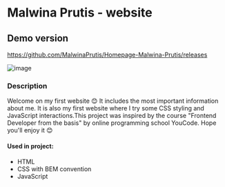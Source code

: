 # Malwina Prutis - website

## Demo version
https://github.com/MalwinaPrutis/Homepage-Malwina-Prutis/releases

![image](https://github.com/user-attachments/assets/bbb24686-0c55-49ea-ae0d-01539d17613d)

### Description
Welcome on my first website 😊 It includes the most important information about me.     It is also my first website where I try some CSS styling and JavaScript interactions.This project was inspired by the course "Frontend Developer from the basis" by online programming school YouCode. Hope you'll enjoy it 😊 

#### Used in project:
- HTML
- CSS with BEM convention
- JavaScript
